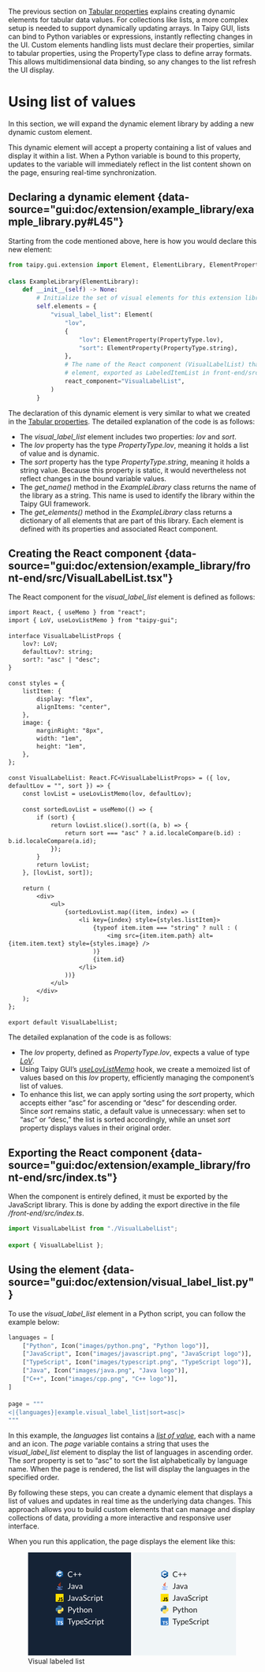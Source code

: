 The previous section on [Tabular properties](tabular_data_props.md) explains creating dynamic elements for tabular data values.
For collections like lists, a more complex setup is needed to support dynamically updating arrays. In Taipy GUI, lists
can bind to Python variables or expressions, instantly reflecting changes in the UI. Custom elements handling lists must
declare their properties, similar to tabular properties, using the PropertyType class to define array formats. This allows
multidimensional data binding, so any changes to the list refresh the UI display.

# Using list of values

In this section, we will expand the dynamic element library by adding a new dynamic custom element.

This dynamic element will accept a property containing a list of values and display it within a list. When a Python
variable is bound to this property, updates to the variable will immediately reflect in the list content shown on the
page, ensuring real-time synchronization.

## Declaring a dynamic element {data-source="gui:doc/extension/example_library/example_library.py#L45"}

Starting from the code mentioned above, here is how you would declare this new element:
```py   title="example_library.py"
from taipy.gui.extension import Element, ElementLibrary, ElementProperty, PropertyType

class ExampleLibrary(ElementLibrary):
    def __init__(self) -> None:
        # Initialize the set of visual elements for this extension library
        self.elements = {
            "visual_label_list": Element(
                "lov",
                {
                    "lov": ElementProperty(PropertyType.lov),
                    "sort": ElementProperty(PropertyType.string),
                },
                # The name of the React component (VisualLabelList) that implements this custom
                # element, exported as LabeledItemList in front-end/src/index.ts
                react_component="VisualLabelList",
            )
        }
```
The declaration of this dynamic element is very similar to what we created in the
[Tabular properties](tabular_data_props.md). The detailed explanation of the code is as follows:

- The *visual_label_list* element includes two properties: *lov* and *sort*.
- The *lov* property has the type *PropertyType.lov*, meaning it holds a list of value and is dynamic.
- The *sort* property has the type *PropertyType.string*, meaning it holds a string value. Because this property is
  static, it would nevertheless not reflect changes in the bound variable values.
- The *get_name()* method in the *ExampleLibrary* class returns the name of the library as a string. This name is used
  to identify the library within the Taipy GUI framework.
- The *get_elements()* method in the *ExampleLibrary* class returns a dictionary of all elements that are part of this
  library. Each element is defined with its properties and associated React component.

## Creating the React component {data-source="gui:doc/extension/example_library/front-end/src/VisualLabelList.tsx"}

The React component for the *visual_label_list* element is defined as follows:
```tsx title="VisualLabelList.tsx" linenums="1"
import React, { useMemo } from "react";
import { LoV, useLovListMemo } from "taipy-gui";

interface VisualLabelListProps {
    lov?: LoV;
    defaultLov?: string;
    sort?: "asc" | "desc";
}

const styles = {
    listItem: {
        display: "flex",
        alignItems: "center",
    },
    image: {
        marginRight: "8px",
        width: "1em",
        height: "1em",
    },
};

const VisualLabelList: React.FC<VisualLabelListProps> = ({ lov, defaultLov = "", sort }) => {
    const lovList = useLovListMemo(lov, defaultLov);

    const sortedLovList = useMemo(() => {
        if (sort) {
            return lovList.slice().sort((a, b) => {
                return sort === "asc" ? a.id.localeCompare(b.id) : b.id.localeCompare(a.id);
            });
        }
        return lovList;
    }, [lovList, sort]);

    return (
        <div>
            <ul>
                {sortedLovList.map((item, index) => (
                    <li key={index} style={styles.listItem}>
                        {typeof item.item === "string" ? null : (
                            <img src={item.item.path} alt={item.item.text} style={styles.image} />
                        )}
                        {item.id}
                    </li>
                ))}
            </ul>
        </div>
    );
};

export default VisualLabelList;
```

The detailed explanation of the code is as follows:

- The *lov* property, defined as *PropertyType.lov*, expects a value of type
  [*LoV*](../../../../refmans/reference_guiext/type-aliases/LoV.md).
- Using Taipy GUI’s [*useLovListMemo*](../../../../refmans/reference_guiext/functions/useLovListMemo.md) hook, we
  create a memoized list of values based on this *lov* property, efficiently managing the component’s list of values.
- To enhance this list, we can apply sorting using the *sort* property, which accepts either “asc” for ascending or
  “desc” for descending order. Since *sort* remains static, a default value is unnecessary: when set to “asc” or
  “desc,” the list is sorted accordingly, while an unset *sort* property displays values in their original order.

## Exporting the React component {data-source="gui:doc/extension/example_library/front-end/src/index.ts"}

When the component is entirely defined, it must be exported by the JavaScript library.
This is done by adding the export directive in the file *<project dir>/<package dir>front-end/src/index.ts*.

```js title="index.ts"
import VisualLabelList from "./VisualLabelList";

export { VisualLabelList };
```

## Using the element {data-source="gui:doc/extension/visual_label_list.py"}

To use the *visual_label_list* element in a Python script, you can follow the example below:
```py title="List of items"
languages = [
    ["Python", Icon("images/python.png", "Python logo")],
    ["JavaScript", Icon("images/javascript.png", "JavaScript logo")],
    ["TypeScript", Icon("images/typescript.png", "TypeScript logo")],
    ["Java", Icon("images/java.png", "Java logo")],
    ["C++", Icon("images/cpp.png", "C++ logo")],
]

page = """
<|{languages}|example.visual_label_list|sort=asc|>
"""
```

In this example, the *languages* list contains a [*list of value*](../../binding.md#list-of-values),
each with a name and an icon. The *page* variable contains a string that uses the *visual_label_list* element to display
the list of languages in ascending order. The *sort* property is set to “asc” to sort the list alphabetically by
language name. When the page is rendered, the list will display the languages in the specified order.

By following these steps, you can create a dynamic element that displays a list of values and updates in real time as
the underlying data changes. This approach allows you to build custom elements that can manage and display collections
of data, providing a more interactive and responsive user interface.

When you run this application, the page displays the element like this:

<figure>
    <img src="../visual_label_list-d.png" class="visible-dark"/>
    <img src="../visual_label_list-l.png" class="visible-light"/>
    <figcaption>Visual labeled list</figcaption>
</figure>

